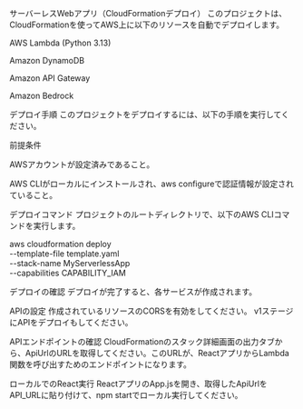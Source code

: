 サーバーレスWebアプリ（CloudFormationデプロイ）
このプロジェクトは、CloudFormationを使ってAWS上に以下のリソースを自動でデプロイします。

AWS Lambda (Python 3.13)

Amazon DynamoDB

Amazon API Gateway

Amazon Bedrock

デプロイ手順
このプロジェクトをデプロイするには、以下の手順を実行してください。

前提条件

AWSアカウントが設定済みであること。

AWS CLIがローカルにインストールされ、aws configureで認証情報が設定されていること。

デプロイコマンド
プロジェクトのルートディレクトリで、以下のAWS CLIコマンドを実行します。

aws cloudformation deploy \
  --template-file template.yaml \
  --stack-name MyServerlessApp \
  --capabilities CAPABILITY_IAM


デプロイの確認
デプロイが完了すると、各サービスが作成されます。

APIの設定
作成されているリソースのCORSを有効をしてください。
v1ステージにAPIをデプロイもしてください。

APIエンドポイントの確認
CloudFormationのスタック詳細画面の出力タブから、ApiUrlのURLを取得してください。このURLが、ReactアプリからLambda関数を呼び出すためのエンドポイントになります。

ローカルでのReact実行
ReactアプリのApp.jsを開き、取得したApiUrlをAPI_URLに貼り付けて、npm startでローカル実行してください。